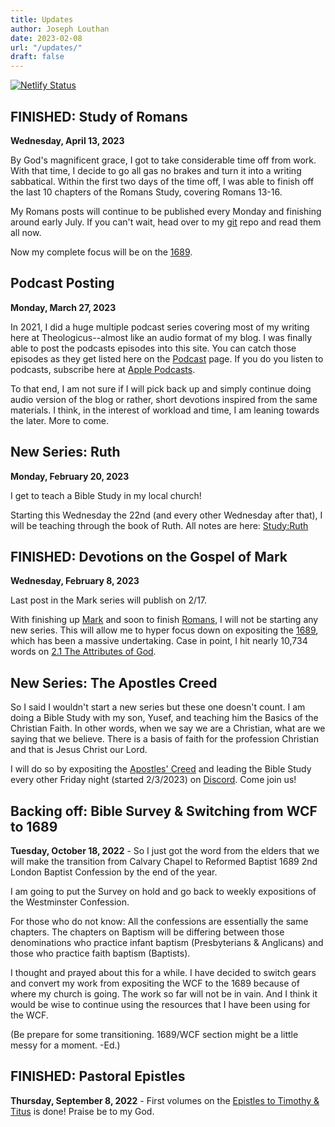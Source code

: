 ```yaml
---
title: Updates
author: Joseph Louthan
date: 2023-02-08
url: "/updates/"
draft: false
---
```


[![Netlify Status](https://api.netlify.com/api/v1/badges/68eb3540-2cf6-42c3-be87-cac7f1289a57/deploy-status)](https://app.netlify.com/sites/festive-hopper-1abe84/deploys)

## FINISHED: Study of Romans

**Wednesday, April 13, 2023**

By God's magnificent grace, I got to take considerable time off from work. With that time, I decide to go all gas no brakes and turn it into a writing sabbatical. Within the first two days of the time off, I was able to finish off the last 10 chapters of the Romans Study, covering Romans 13-16.

My Romans posts will continue to be published every Monday and finishing around early July. If you can't wait, head over to my [git](https://github.com/joelouthan/theologic.us/tree/main/content/posts/study-romans) repo and read them all now.

Now my complete focus will be on the [1689](https://theologic.us/tags/1689/).

## Podcast Posting

**Monday, March 27, 2023**

In 2021, I did a huge multiple podcast series covering most of my writing here at Theologicus--almost like an audio format of my blog. I was finally able to post the podcasts episodes into this site. You can catch those episodes as they get listed here on the [Podcast](https://theologic.us/episodes/) page. If you do you listen to podcasts, subscribe here at [Apple Podcasts](https://podcasts.apple.com/us/podcast/theologicus/id1551000009).

To that end, I am not sure if I will pick back up and simply continue doing audio version of the blog or rather, short devotions inspired from the same materials. I think, in the interest of workload and time, I am leaning towards the later. More to come.

## New Series: Ruth

**Monday, February 20, 2023**

I get to teach a Bible Study in my local church! 

Starting this Wednesday the 22nd (and every other Wednesday after that), I will be teaching through the book of Ruth. All notes are here: [Study:Ruth](https://theologic.us/series/study-ruth/)

## FINISHED: Devotions on the Gospel of Mark

**Wednesday, February 8, 2023**

Last post in the Mark series will publish on 2/17.

With finishing up [Mark](https://theologic.us/series/devotions-mark/) and soon to finish [Romans](https://theologic.us/series/study-romans/), I will not be starting any new series. This will allow me to hyper focus down on expositing the [1689](https://theologic.us/tags/1689/), which has been a massive undertaking. Case in point, I hit nearly 10,734 words on [2.1 The Attributes of God](https://theologic.us/posts/confession-1689/1689-2-1-the-attributes-of-god/).

## New Series: The Apostles Creed

So I said I wouldn't start a new series but these one doesn't count. I am doing a Bible Study with my son, Yusef, and teaching him the Basics of the Christian Faith. In other words, when we say we are a Christian, what are we saying that we believe. There is a basis of faith for the profession Christian and that is Jesus Christ our Lord.

I will do so by expositing the [Apostles' Creed](https://theologic.us/series/doctrine-apostles-creed/) and leading the Bible Study every other Friday night (started 2/3/2023) on [Discord](http://discord.theologic.us). Come join us!

## Backing off: Bible Survey & Switching from WCF to 1689

**Tuesday, October 18, 2022** - So I just got the word from the elders that we will make the transition from Calvary Chapel to Reformed Baptist 1689 2nd London Baptist Confession by the end of the year.

I am going to put the Survey on hold and go back to weekly expositions of the Westminster Confession.

For those who do not know: All the confessions are essentially the same chapters. The chapters on Baptism will be differing between those denominations who practice infant baptism (Presbyterians & Anglicans) and those who practice faith baptism (Baptists).

I thought and prayed about this for a while. I have decided to switch gears and convert my work from expositing the WCF to the 1689 because of where my church is going. The work so far will not be in vain. And I think it would be wise to continue using the resources that I have been using for the WCF.

(Be prepare for some transitioning. 1689/WCF section might be a little messy for a moment. -Ed.)

## FINISHED: Pastoral Epistles

**Thursday, September 8, 2022** - First volumes on the [Epistles to Timothy & Titus](/series/gospel-nt-pastorals/) is done! Praise be to my God.